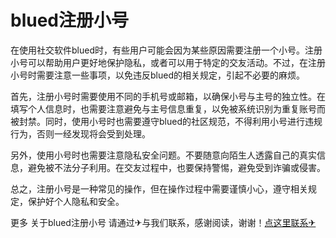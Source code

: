 # blued注册小号

在使用社交软件blued时，有些用户可能会因为某些原因需要注册一个小号。注册小号可以帮助用户更好地保护隐私，或者可以用于特定的交友活动。不过，在注册小号时需要注意一些事项，以免违反blued的相关规定，引起不必要的麻烦。

首先，注册小号时需要使用不同的手机号或邮箱，以确保小号与主号的独立性。在填写个人信息时，也需要注意避免与主号信息重复，以免被系统识别为重复账号而被封禁。同时，使用小号时也需要遵守blued的社区规范，不得利用小号进行违规行为，否则一经发现将会受到处理。

另外，使用小号时也需要注意隐私安全问题。不要随意向陌生人透露自己的真实信息，避免被不法分子利用。在交友过程中，也要保持警惕，避免受到诈骗或侵害。

总之，注册小号是一种常见的操作，但在操作过程中需要谨慎小心，遵守相关规定，保护好个人隐私和安全。

更多 关于blued注册小号 请通过✈与我们联系，感谢阅读，谢谢！[点这里联系✈](https://ads.k02.cc)
